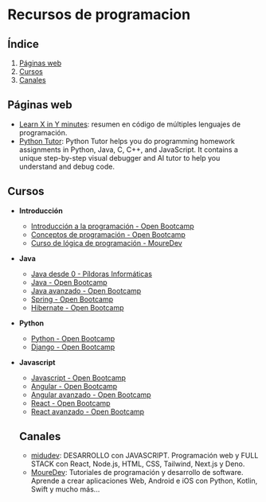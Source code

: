 # Recursos de programacion

## Índice
1. [Páginas web](#webs)
2. [Cursos](#cursos)
3. [Canales](#canales)


## Páginas web<a name="webs"></a>
* [Learn X in Y minutes](https://learnxinyminutes.com/docs/java/): resumen en código de múltiples lenguajes de programación.
* [Python Tutor](https://pythontutor.com/): Python Tutor helps you do programming homework assignments in Python, Java, C, C++, and JavaScript. It contains a unique step-by-step visual debugger and AI tutor to help you understand and debug code.

## Cursos<a name="cursos"></a>
* **Introducción**
  * [Introducción a la programación - Open Bootcamp](https://www.youtube.com/watch?v=P_7QAaWgvF8&list=PLkVpKYNT_U9c9Ziz0s23ruSgUMGtFGg5A&ab_channel=OpenBootcamp)
  * [Conceptos de programación - Open Bootcamp](https://www.youtube.com/watch?v=EObCEocJ3aw&list=PLkVpKYNT_U9c4RJ-XD2zoWa7A9og1TgzK&index=1&ab_channel=OpenBootcamp)
  * [Curso de lógica de programación - MoureDev](https://www.youtube.com/watch?v=TdITcVD64zI&ab_channel=TodoCode)
* **Java**
  * [Java desde 0 - Píldoras Informáticas](https://www.youtube.com/watch?v=U709qY6S9rA&list=PLU8oAlHdN5BktAXdEVCLUYzvDyqRQJ2lk&ab_channel=pildorasinformaticas)
  * [Java - Open Bootcamp](https://www.youtube.com/watch?v=08f8_eHrarU&list=PLkVpKYNT_U9cD2VjlxgCsLzGCItSB9WUX&ab_channel=OpenBootcamp)
  * [Java avanzado - Open Bootcamp](https://www.youtube.com/watch?v=3BMrpuzDWes&list=PLkVpKYNT_U9cbo0XywpRGl-DFJEHDi9g5&ab_channel=OpenBootcamp)
  * [Spring - Open Bootcamp](https://www.youtube.com/watch?v=yFYE9s6gCp8&list=PLkVpKYNT_U9fGwrf_rVl-t_yjnixdsK6E&ab_channel=OpenBootcamp)
  * [Hibernate - Open Bootcamp](https://www.youtube.com/watch?v=BJY4966Z3KY&list=PLkVpKYNT_U9eTicIIaqR9YUoIZ5V4ZXpS&ab_channel=OpenBootcamp)
* **Python**
  * [Python - Open Bootcamp](https://www.youtube.com/watch?v=ziXpreifQ68&list=PLkVpKYNT_U9c_tu4YcockdrZg_2lnJINe&ab_channel=OpenBootcamp)
  * [Django - Open Bootcamp](https://www.youtube.com/watch?v=ydlwzwOUkyE&list=PLkVpKYNT_U9cl3hhVg_ROOlSY33uuBWZh&ab_channel=OpenBootcamp)
* **Javascript**
  * [Javascript - Open Bootcamp](https://www.youtube.com/watch?v=8OwZHiQBGBA&list=PLkVpKYNT_U9c0tO6p77Kn_LTx-hLhCDsY&ab_channel=OpenBootcamp)
  * [Angular - Open Bootcamp](https://www.youtube.com/watch?v=wYuQSYRawfc&list=PLkVpKYNT_U9eZnc8zOyXZnKVvzt9yWws0&ab_channel=OpenBootcamp)
  * [Angular avanzado - Open Bootcamp](https://www.youtube.com/watch?v=B7qQ274X0Hk&list=PLkVpKYNT_U9fL2zE_FJE-z5zjjDol7XI_&ab_channel=OpenBootcamp)
  * [React - Open Bootcamp](https://www.youtube.com/watch?v=xgfc6q5ieGQ&list=PLkVpKYNT_U9dDmskb637iTWmIZtG-3p7p&ab_channel=OpenBootcamp)
  * [React avanzado - Open Bootcamp](https://www.youtube.com/watch?v=3bJA8dah9d4&list=PLkVpKYNT_U9c432wIe1-o3UwsGMiQNIFm&ab_channel=OpenBootcamp)

  ## Canales<a name="canales"></a>
  * [midudev](https://www.youtube.com/@midudev): DESARROLLO con JAVASCRIPT. Programación web y FULL STACK con React, Node.js, HTML, CSS, Tailwind, Next.js y Deno.
  * [MoureDev](https://www.youtube.com/@mouredev): Tutoriales de programación y desarrollo de software. Aprende a crear aplicaciones Web, Android e iOS con Python, Kotlin, Swift y mucho más...

